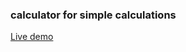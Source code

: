 <h3>calculator for simple calculations </h3>
<a href="https://sharib001.github.io/calculate-me/">Live demo</a>